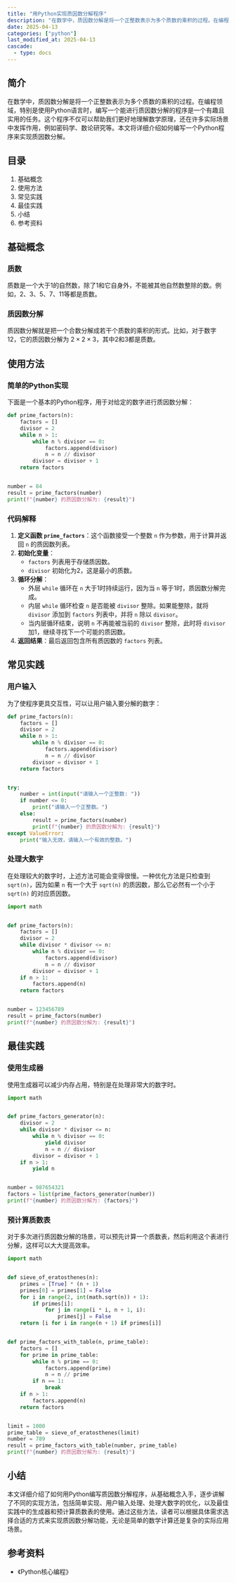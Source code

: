 ```yaml
---
title: "用Python实现质因数分解程序"
description: "在数学中，质因数分解是将一个正整数表示为多个质数的乘积的过程。在编程领域，特别是使用Python语言时，编写一个能进行质因数分解的程序是一个有趣且实用的任务。这个程序不仅可以帮助我们更好地理解数学原理，还在许多实际场景中发挥作用，例如密码学、数论研究等。本文将详细介绍如何编写一个Python程序来实现质因数分解。"
date: 2025-04-13
categories: ["python"]
last_modified_at: 2025-04-13
cascade:
  - type: docs
---
```



## 简介
在数学中，质因数分解是将一个正整数表示为多个质数的乘积的过程。在编程领域，特别是使用Python语言时，编写一个能进行质因数分解的程序是一个有趣且实用的任务。这个程序不仅可以帮助我们更好地理解数学原理，还在许多实际场景中发挥作用，例如密码学、数论研究等。本文将详细介绍如何编写一个Python程序来实现质因数分解。

<!-- more -->
## 目录
1. 基础概念
2. 使用方法
3. 常见实践
4. 最佳实践
5. 小结
6. 参考资料

## 基础概念
### 质数
质数是一个大于1的自然数，除了1和它自身外，不能被其他自然数整除的数。例如，2、3、5、7、11等都是质数。

### 质因数分解
质因数分解就是把一个合数分解成若干个质数的乘积的形式。比如，对于数字12，它的质因数分解为 $2 \times 2 \times 3$，其中2和3都是质数。

## 使用方法
### 简单的Python实现
下面是一个基本的Python程序，用于对给定的数字进行质因数分解：

```python
def prime_factors(n):
    factors = []
    divisor = 2
    while n > 1:
        while n % divisor == 0:
            factors.append(divisor)
            n = n // divisor
        divisor = divisor + 1
    return factors


number = 84
result = prime_factors(number)
print(f"{number} 的质因数分解为: {result}")
```

### 代码解释
1. **定义函数 `prime_factors`**：这个函数接受一个整数 `n` 作为参数，用于计算并返回 `n` 的质因数列表。
2. **初始化变量**：
    - `factors` 列表用于存储质因数。
    - `divisor` 初始化为2，这是最小的质数。
3. **循环分解**：
    - 外层 `while` 循环在 `n` 大于1时持续运行，因为当 `n` 等于1时，质因数分解完成。
    - 内层 `while` 循环检查 `n` 是否能被 `divisor` 整除。如果能整除，就将 `divisor` 添加到 `factors` 列表中，并将 `n` 除以 `divisor`。
    - 当内层循环结束，说明 `n` 不再能被当前的 `divisor` 整除，此时将 `divisor` 加1，继续寻找下一个可能的质因数。
4. **返回结果**：最后返回包含所有质因数的 `factors` 列表。

## 常见实践
### 用户输入
为了使程序更具交互性，可以让用户输入要分解的数字：

```python
def prime_factors(n):
    factors = []
    divisor = 2
    while n > 1:
        while n % divisor == 0:
            factors.append(divisor)
            n = n // divisor
        divisor = divisor + 1
    return factors


try:
    number = int(input("请输入一个正整数: "))
    if number <= 0:
        print("请输入一个正整数。")
    else:
        result = prime_factors(number)
        print(f"{number} 的质因数分解为: {result}")
except ValueError:
    print("输入无效，请输入一个有效的整数。")

```

### 处理大数字
在处理较大的数字时，上述方法可能会变得很慢。一种优化方法是只检查到 `sqrt(n)`，因为如果 `n` 有一个大于 `sqrt(n)` 的质因数，那么它必然有一个小于 `sqrt(n)` 的对应质因数。

```python
import math


def prime_factors(n):
    factors = []
    divisor = 2
    while divisor * divisor <= n:
        while n % divisor == 0:
            factors.append(divisor)
            n = n // divisor
        divisor = divisor + 1
    if n > 1:
        factors.append(n)
    return factors


number = 123456789
result = prime_factors(number)
print(f"{number} 的质因数分解为: {result}")

```

## 最佳实践
### 使用生成器
使用生成器可以减少内存占用，特别是在处理非常大的数字时。

```python
import math


def prime_factors_generator(n):
    divisor = 2
    while divisor * divisor <= n:
        while n % divisor == 0:
            yield divisor
            n = n // divisor
        divisor = divisor + 1
    if n > 1:
        yield n


number = 987654321
factors = list(prime_factors_generator(number))
print(f"{number} 的质因数分解为: {factors}")

```

### 预计算质数表
对于多次进行质因数分解的场景，可以预先计算一个质数表，然后利用这个表进行分解，这样可以大大提高效率。

```python
import math


def sieve_of_eratosthenes(n):
    primes = [True] * (n + 1)
    primes[0] = primes[1] = False
    for i in range(2, int(math.sqrt(n)) + 1):
        if primes[i]:
            for j in range(i * i, n + 1, i):
                primes[j] = False
    return [i for i in range(n + 1) if primes[i]]


def prime_factors_with_table(n, prime_table):
    factors = []
    for prime in prime_table:
        while n % prime == 0:
            factors.append(prime)
            n = n // prime
        if n == 1:
            break
    if n > 1:
        factors.append(n)
    return factors


limit = 1000
prime_table = sieve_of_eratosthenes(limit)
number = 789
result = prime_factors_with_table(number, prime_table)
print(f"{number} 的质因数分解为: {result}")

```

## 小结
本文详细介绍了如何用Python编写质因数分解程序，从基础概念入手，逐步讲解了不同的实现方法，包括简单实现、用户输入处理、处理大数字的优化，以及最佳实践中的生成器和预计算质数表的使用。通过这些方法，读者可以根据具体需求选择合适的方式来实现质因数分解功能，无论是简单的数学计算还是复杂的实际应用场景。

## 参考资料
- 《Python核心编程》